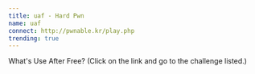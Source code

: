 ```yaml
---
title: uaf - Hard Pwn
name: uaf
connect: http://pwnable.kr/play.php 
trending: true
---
```


What's Use After Free?
(Click on the link and go to the challenge listed.)